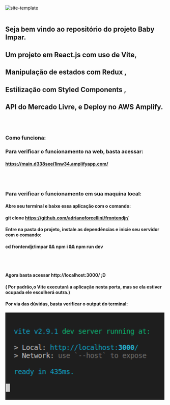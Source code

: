 <img src="impar/src/assets/gif.gif" alt="site-template" width="800"/><br></br>

## Seja bem vindo ao repositório do projeto Baby Impar.
## Um projeto em React.js com uso de Vite, 
## Manipulação de estados com Redux , 
## Estilização com Styled Components , 
## API do Mercado Livre, e  Deploy no AWS Amplify.
<br></br>
### Como funciona:
### Para verificar o funcionamento na web, basta acessar:
#### https://main.d338seei1inw34.amplifyapp.com/

<br></br>
### Para verificar o funcionamento em sua maquina local:
#### Abre seu terminal e baixe essa aplicação com o comando:
#### git clone https://github.com/adrianoforcellini/frontendjr/

#### Entre na pasta do projeto, instale as dependências e inicie seu servidor com o comando:
#### cd frontendjr/impar && npm i && npm run dev 
<br></br>
#### Agora basta acessar http://localhost:3000/ ;D
#### ( Por padrão,o Vite executará a aplicação nesta porta, mas se ela estiver ocupada ele escolherá outra.)
#### Por via das dúvidas, basta verificar o output do terminal:
<img src="impar/src/assets/output.png" alt="output-terminal" width="500"/><br></br>

